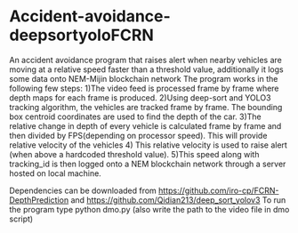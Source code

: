 # Accident-avoidance-deepsortyoloFCRN
An accident avoidance program that raises alert when nearby vehicles are moving at a relative speed faster than a threshold value, additionally it logs some data onto NEM-Mijin blockchain network
The program works in the following few steps:
1)The video feed is processed frame by frame where depth maps for each frame is produced. 
2)Using deep-sort and YOLO3 tracking algorithm, the vehicles are tracked frame by frame. The bounding box centroid coordinates are used to find the depth of the car.
3)The relative change in depth of every vehicle is calculated frame by frame and then divided by FPS(depending on processor speed). This will provide relative velocity of the vehicles
4) This relative velocity is used to raise alert (when above a hardcoded threshold value).
5)This speed along with tracking_id is then logged onto a NEM blockchain network through a server hosted on local machine.

Dependencies can be downloaded from https://github.com/iro-cp/FCRN-DepthPrediction and https://github.com/Qidian213/deep_sort_yolov3
To run the program type python dmo.py (also write the path to the video file in dmo script)

